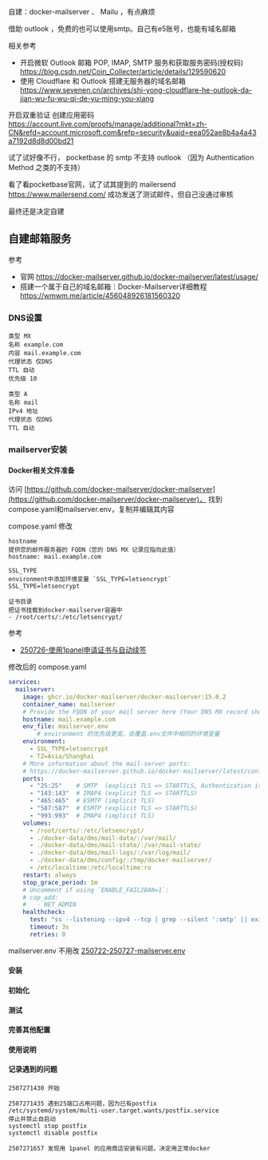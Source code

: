 自建：docker-mailserver 、 Mailu ，有点麻烦

借助 outlook ，免费的也可以使用smtp。自己有e5账号，也能有域名邮箱

相关参考
- 开启微软 Outlook 邮箱 POP, IMAP, SMTP 服务和获取服务密码(授权码) https://blog.csdn.net/Coin_Collecter/article/details/129590620
- 使用 Cloudflare 和 Outlook 搭建无服务器的域名邮箱 https://www.sevenen.cn/archives/shi-yong-cloudflare-he-outlook-da-jian-wu-fu-wu-qi-de-yu-ming-you-xiang

开启双重验证 创建应用密码
https://account.live.com/proofs/manage/additional?mkt=zh-CN&refd=account.microsoft.com&refp=security&uaid=eea052ae8b4a4a43a7192d8d8d00bd21

试了试好像不行， pocketbase 的 smtp 不支持 outlook （因为 Authentication Method 之类的不支持）

看了看pocketbase官网，试了试其提到的 mailersend https://www.mailersend.com/ 成功发送了测试邮件，但自己没通过审核

最终还是决定自建

## 自建邮箱服务
参考
- 官网 https://docker-mailserver.github.io/docker-mailserver/latest/usage/
- 搭建一个属于自己的域名邮箱｜Docker-Mailserver详细教程 https://wmwm.me/article/456048926181560320

### DNS设置
```
类型 MX
名称 example.com
内容 mail.example.com
代理状态 仅DNS
TTL 自动
优先级 10

类型 A
名称 mail
IPv4 地址
代理状态 仅DNS
TTL 自动
```

### mailserver安装

#### Docker相关文件准备
访问 [https://github.com/docker-mailserver/docker-mailserver](https://github.com/docker-mailserver/docker-mailserver)， 找到compose.yaml和mailserver.env，复制并编辑其内容

compose.yaml 修改
```
hostname
提供您的邮件服务器的 FQDN（您的 DNS MX 记录应指向此值）
hostname: mail.example.com

SSL_TYPE
environment中添加环境变量 `SSL_TYPE=letsencrypt`
SSL_TYPE=letsencrypt

证书目录
把证书挂载到docker-mailserver容器中
- /root/certs/:/etc/letsencrypt/
```

参考
- [250726-使用1panel申请证书与自动续签](250726-使用1panel申请证书与自动续签.md)

修改后的 compose.yaml
```yaml
services:
  mailserver:
    image: ghcr.io/docker-mailserver/docker-mailserver:15.0.2
    container_name: mailserver
    # Provide the FQDN of your mail server here (Your DNS MX record should point to this value)
    hostname: mail.example.com
    env_file: mailserver.env
		# environment 的优先级更高，会覆盖.env文件中相同的环境变量
    environment:
      - SSL_TYPE=letsencrypt
      - TZ=Asia/Shanghai
    # More information about the mail-server ports:
    # https://docker-mailserver.github.io/docker-mailserver/latest/config/security/understanding-the-ports/
    ports:
      - "25:25"    # SMTP  (explicit TLS => STARTTLS, Authentication is DISABLED => use port 465/587 instead)
      - "143:143"  # IMAP4 (explicit TLS => STARTTLS)
      - "465:465"  # ESMTP (implicit TLS)
      - "587:587"  # ESMTP (explicit TLS => STARTTLS)
      - "993:993"  # IMAP4 (implicit TLS)
    volumes:
      - /root/certs/:/etc/letsencrypt/
      - ./docker-data/dms/mail-data/:/var/mail/
      - ./docker-data/dms/mail-state/:/var/mail-state/
      - ./docker-data/dms/mail-logs/:/var/log/mail/
      - ./docker-data/dms/config/:/tmp/docker-mailserver/
      - /etc/localtime:/etc/localtime:ro
    restart: always
    stop_grace_period: 1m
    # Uncomment if using `ENABLE_FAIL2BAN=1`:
    # cap_add:
    #   - NET_ADMIN
    healthcheck:
      test: "ss --listening --ipv4 --tcp | grep --silent ':smtp' || exit 1"
      timeout: 3s
      retries: 0
```

mailserver.env 不用改
[250722-250727-mailserver.env](250722-250727-mailserver.env.md)

#### 安装

#### 初始化

#### 测试

#### 完善其他配置

#### 使用说明

#### 记录遇到的问题
```
2507271430 开始

2507271435 遇到25端口占用问题，因为已有postfix
/etc/systemd/system/multi-user.target.wants/postfix.service
停止并禁止自启动
systemctl stop postfix
systemctl disable postfix

2507271657 发现用 1panel 的应用商店安装有问题，决定用正常docker
```


